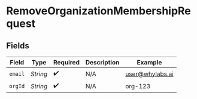 # RemoveOrganizationMembershipRequest


## Fields

| Field              | Type               | Required           | Description        | Example            |
| ------------------ | ------------------ | ------------------ | ------------------ | ------------------ |
| `email`            | *String*           | :heavy_check_mark: | N/A                | user@whylabs.ai    |
| `orgId`            | *String*           | :heavy_check_mark: | N/A                | org-123            |